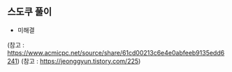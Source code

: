 ## 스도쿠 풀이
- 미해결

(참고 : https://www.acmicpc.net/source/share/61cd00213c6e4e0abfeeb9135edd6241)
(참고 : https://jeonggyun.tistory.com/225)
